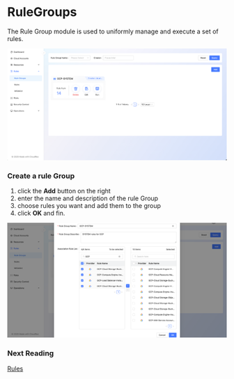 # RuleGroups

The Rule Group module is used to uniformly manage and execute a set of rules. 

![1747660315299-76cc21cc-755e-4e0b-8c8f-afb4a09ec4d8.png](./img/mHRjKBGISG7Uz7xx/1747660315299-76cc21cc-755e-4e0b-8c8f-afb4a09ec4d8-626540.png)



### Create a rule Group 
1. click the **Add** button on the right 
2. enter the name and description of the rule Group
3. choose rules you want and add them to the group
4. click **OK** and fin.

![1747660592471-1312bbf8-b81c-4e77-adc7-3812c361f5f9.png](./img/mHRjKBGISG7Uz7xx/1747660592471-1312bbf8-b81c-4e77-adc7-3812c361f5f9-598823.png)



### Next Reading 
[Rules](https://cloudrec.yuque.com/org-wiki-cloudrec-iew3sz/pfamgq/rh267wv3999nxng7)



